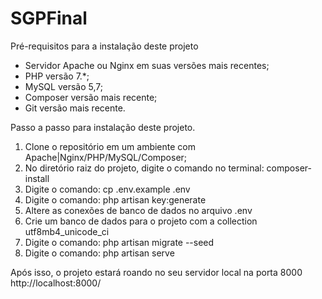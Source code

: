 # SGPFinal
Pré-requisitos para a instalação deste projeto


<ul>
  <li>Servidor Apache ou Nginx em suas versões mais recentes;</li>
  <li>PHP versão 7.*;</li>
  <li>MySQL versão 5,7;</li>
  <li>Composer versão mais recente;</li>
  <li>Git versão mais recente.</li>
</ul>

Passo a passo para instalação deste projeto.

<ol>
  <li>Clone o repositório em um ambiente com Apache|Nginx/PHP/MySQL/Composer;</li>
  <li>No diretório raiz do projeto, digite o comando no terminal: composer-install</li>
  <li>Digite o comando: cp .env.example .env</li>
  <li>Digite o comando: php artisan key:generate</li>
  <li>Altere as conexões de banco de dados no arquivo .env</li>
  <li>Crie um banco de dados para o projeto com a collection utf8mb4_unicode_ci</li>
  <li>Digite o comando: php artisan migrate --seed</li>
  <li>Digite o comando: php artisan serve</li>
</ol>

Após isso, o projeto estará roando no seu servidor local na porta 8000 http://localhost:8000/

